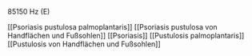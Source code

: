85150 Hz (E)

[[Psoriasis pustulosa palmoplantaris]]
[[Psoriasis pustulosa von Handflächen und Fußsohlen]]
[[Psoriasis]]
[[Pustulosis palmoplantaris]]
[[Pustulosis von Handflächen und Fußsohlen]]